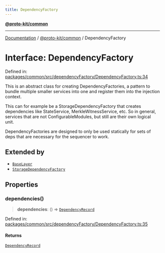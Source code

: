 ```yaml
---
title: DependencyFactory
---
```


[**@proto-kit/common**](../README.md)

***

[Documentation](../../../README.md) / [@proto-kit/common](../README.md) / DependencyFactory

# Interface: DependencyFactory

Defined in: [packages/common/src/dependencyFactory/DependencyFactory.ts:34](https://github.com/proto-kit/framework/blob/4d6b3b6da51b3edee0fbf25ce72c1f59ec61e891/packages/common/src/dependencyFactory/DependencyFactory.ts#L34)

This is an abstract class for creating DependencyFactories, a pattern
to bundle multiple smaller services into one and register them into the
injection context.

This can for example be a StorageDependencyFactory that creates dependencies
like StateService, MerkleWitnessService, etc. So in general, services that
are not ConfigurableModules, but still are their own logical unit.

DependencyFactories are designed to only be used statically for sets of
deps that are necessary for the sequencer to work.

## Extended by

- [`BaseLayer`](../../sequencer/interfaces/BaseLayer.md)
- [`StorageDependencyFactory`](../../sequencer/interfaces/StorageDependencyFactory.md)

## Properties

### dependencies()

> **dependencies**: () => [`DependencyRecord`](../type-aliases/DependencyRecord.md)

Defined in: [packages/common/src/dependencyFactory/DependencyFactory.ts:35](https://github.com/proto-kit/framework/blob/4d6b3b6da51b3edee0fbf25ce72c1f59ec61e891/packages/common/src/dependencyFactory/DependencyFactory.ts#L35)

#### Returns

[`DependencyRecord`](../type-aliases/DependencyRecord.md)
